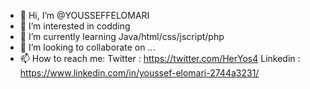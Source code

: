 - 👋 Hi, I’m @YOUSSEFFELOMARI
- 👀 I’m interested in codding
- 🌱 I’m currently learning Java/html/css/jscript/php 
- 💞️ I’m looking to collaborate on ...
- 📫 How to reach me: 
  Twitter : https://twitter.com/HerYos4
  Linkedin : https://www.linkedin.com/in/youssef-elomari-2744a3231/
                      

<!---
YOUSSEFFELOMARI/YOUSSEFFELOMARI is a ✨ special ✨ repository because its `README.md` (this file) appears on your GitHub profile.
You can click the Preview link to take a look at your changes.
--->
